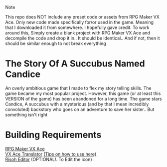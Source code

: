 > [!NOTE]
> This repo does NOT include any preset code or assets from RPG Maker VX Ace. Only new code made specifically for/or used in the game. Meaning that I downloaded it from somewhere. I hopefully gave credit. To work around this, Simply create a blank project with RPG Maker VX Ace and decompile the code and drop it in.. It should be identical.. And if not, then it should be similar enough to not break everything

# The Story Of A Succubus Named Candice
An overly ambitious game that I made to flex my story telling skills. The game became my most popular project. However, this game (or at least this VERSION of the game) has been abandoned for a long time. The game stars Candice, A succubus with a mysterious (and by that I mean incredibly convoluted) backstory who goes on an adventure to save her sister.. But something isn't right

# Building Requirements

[RPG Maker VX Ace](https://store.steampowered.com/app/220700)
\
[VX Ace Translator](https://github.com/AhmedAhmedEG/VX-Ace-Translator) [(Tips on how to use here)](https://github.com/AhmedAhmedEG/VX-Ace-Translator?tab=readme-ov-file#how-to-build)
\
[Risoh Editor](https://portableapps.com/apps/utilities/risoheditor-portable) (OPTIONAL!. To Edit the icon)
